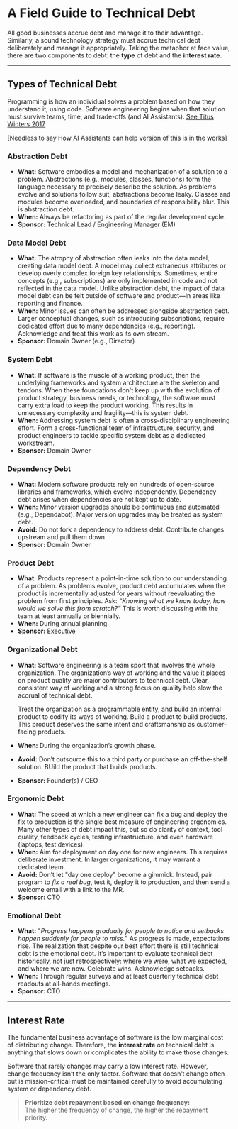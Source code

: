 # A Field Guide to Technical Debt

All good businesses accrue debt and manage it to their advantage. Similarly, a sound technology strategy must accrue technical debt deliberately and manage it appropriately. Taking the metaphor at face value, there are two components to debt: the **type** of debt and the **interest rate**.

---

## Types of Technical Debt
Programming is how an individual solves a problem based on how they understand it, using code. Software engineering begins when that solution must survive teams, time, and trade-offs (and AI Assistants). [See Titus Winters 2017](https://www.youtube.com/watch?v=tISy7EJQPzI&t=472s)

[Needless to say How AI Assistants can help version of this is in the works]

### Abstraction Debt

- **What:** Software embodies a model and mechanization of a solution to a problem. Abstractions (e.g., modules, classes, functions) form the language necessary to precisely describe the solution. As problems evolve and solutions follow suit, abstractions become leaky. Classes and modules become overloaded, and boundaries of responsibility blur. This is abstraction debt.
- **When:** Always be refactoring as part of the regular development cycle.
- **Sponsor:** Technical Lead / Engineering Manager (EM)

### Data Model Debt

- **What:** The atrophy of abstraction often leaks into the data model, creating data model debt. A model may collect extraneous attributes or develop overly complex foreign key relationships. Sometimes, entire concepts (e.g., subscriptions) are only implemented in code and not reflected in the data model. Unlike abstraction debt, the impact of data model debt can be felt outside of software and product—in areas like reporting and finance.
- **When:** Minor issues can often be addressed alongside abstraction debt. Larger conceptual changes, such as introducing subscriptions, require dedicated effort due to many dependencies (e.g., reporting). Acknowledge and treat this work as its own stream.
- **Sponsor:** Domain Owner (e.g., Director)

### System Debt

- **What:** If software is the muscle of a working product, then the underlying frameworks and system architecture are the skeleton and tendons. When these foundations don't keep up with the evolution of product strategy, business needs, or technology, the software must carry extra load to keep the product working. This results in unnecessary complexity and fragility—this is system debt.
- **When:** Addressing system debt is often a cross-disciplinary engineering effort. Form a cross-functional team of infrastructure, security, and product engineers to tackle specific system debt as a dedicated workstream.
- **Sponsor:** Domain Owner

### Dependency Debt

- **What:** Modern software products rely on hundreds of open-source libraries and frameworks, which evolve independently. Dependency debt arises when dependencies are not kept up to date.
- **When:** Minor version upgrades should be continuous and automated (e.g., Dependabot). Major version upgrades may be treated as system debt.
- **Avoid:** Do not fork a dependency to address debt. Contribute changes upstream and pull them down.
- **Sponsor:** Domain Owner

### Product Debt

- **What:** Products represent a point-in-time solution to our understanding of a problem. As problems evolve, product debt accumulates when the product is incrementally adjusted for years without reevaluating the problem from first principles. Ask: *“Knowing what we know today, how would we solve this from scratch?”* This is worth discussing with the team at least annually or biennially.
- **When:** During annual planning.
- **Sponsor:** Executive

### Organizational Debt

- **What:** Software engineering is a team sport that involves the whole organization. The organization’s way of working and the value it places on product quality are major contributors to technical debt. Clear, consistent way of working and a strong focus on quality help slow the accrual of technical debt.

  Treat the organization as a programmable entity, and build an internal product to codify its ways of working. Build a product to build products. This product deserves the same intent and craftsmanship as customer-facing products.
- **When:** During the organization’s growth phase.
- **Avoid:** Don’t outsource this to a third party or purchase an off-the-shelf solution. BUild the product that builds products.
- **Sponsor:** Founder(s) / CEO

### Ergonomic Debt

- **What:** The speed at which a new engineer can fix a bug and deploy the fix to production is the single best measure of engineering ergonomics. Many other types of debt impact this, but so do clarity of context, tool quality, feedback cycles, testing infrastructure, and even hardware (laptops, test devices).
- **When:** Aim for deployment on day one for new engineers. This requires deliberate investment. In larger organizations, it may warrant a dedicated team.
- **Avoid:** Don’t let "day one deploy" become a gimmick. Instead, pair program to *fix a real bug*, test it, deploy it to production, and then send a welcome email with a link to the MR.
- **Sponsor:** CTO

### Emotional Debt

- **What:** "*Progress happens gradually for people to notice and setbacks happen suddenly for people to miss.*" As progress is made, expectations rise. The realization that despite our best effort there is still technical debt is the emotional debt. It’s important to evaluate technical debt historically, not just retrospectively: where we were, what we expected, and where we are now. Celebrate wins. Acknowledge setbacks.
- **When:** Through regular surveys and at least quarterly technical debt readouts at all-hands meetings.
- **Sponsor:** CTO
---

## Interest Rate

The fundamental business advantage of software is the low marginal cost of distributing change. Therefore, the **interest rate** on technical debt is anything that slows down or complicates the ability to make those changes.

Software that rarely changes may carry a low interest rate. However, change frequency isn’t the only factor. Software that doesn’t change often but is mission-critical must be maintained carefully to avoid accumulating system or dependency debt.

> **Prioritize debt repayment based on change frequency:**  
> The higher the frequency of change, the higher the repayment priority.
